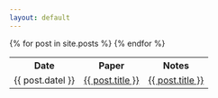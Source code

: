 ```yaml
---
layout: default
---
```



<table>
<tr>
<th> Date </th>
<th> Paper </th>
<th> Notes  </th>
</tr>
{% for post in site.posts %}
<tr>
<td>
{{ post.datel }}
</td>
<td>
<a href="{{ post.link }}" target="_blank"> {{ post.title }} </a>
</td>
<td>
<a href="{{ post.url }}"> {{ post.title }} </a>
</td>
</tr>
{% endfor %}
</table>

